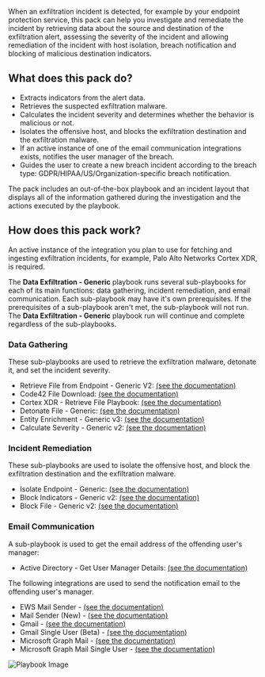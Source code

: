 When an exfiltration incident is detected, for example by your endpoint protection service, this pack can help you investigate and remediate the incident by retrieving data about the source and destination of the exfiltration alert, assessing the severity of the incident and allowing remediation of the incident with host isolation, breach notification and blocking of malicious destination indicators.

## What does this pack do?

- Extracts indicators from the alert data.
- Retrieves the suspected exfiltration malware.
- Calculates the incident severity and determines whether the behavior is malicious or not.
- Isolates the offensive host, and blocks the exfiltration destination and the exfiltration malware.
- If an active instance of one of the email communication integrations exists, notifies the user manager of the breach.
- Guides the user to create a new breach incident according to the breach type: GDPR/HIPAA/US/Organization-specific breach notification.

The pack includes an out-of-the-box playbook and an incident layout that displays all of the information gathered during the investigation and the actions executed by the playbook.  

## How does this pack work?

An active instance of the integration you plan to use for fetching and ingesting exfiltration incidents, for example, Palo Alto Networks Cortex XDR, is required.

The **Data Exfiltration - Generic** playbook runs several sub-playbooks for each of its main functions: data gathering, incident remediation, and email communication. 
Each sub-playbook may have it's own prerequisites. If the prerequisites of a sub-playbook aren't met, the sub-playbook will not run. The **Data Exfiltration - Generic** playbook run will continue and complete regardless of the sub-playbooks.  

### Data Gathering
These sub-playbooks are used to retrieve the exfiltration malware, detonate it, and set the incident severity.
- Retrieve File from Endpoint - Generic V2: [(see the documentation)](https://xsoar.pan.dev/docs/reference/playbooks/retrieve-file-from-endpoint---generic-v2)
- Code42 File Download: [(see the documentation)](https://xsoar.pan.dev/docs/reference/playbooks/code42-file-download)
- Cortex XDR - Retrieve File Playbook: [(see the documentation)](https://xsoar.pan.dev/docs/reference/playbooks/cortex-xdr---retrieve-file-playbook)
- Detonate File - Generic: [(see the documentation)](https://xsoar.pan.dev/docs/reference/playbooks/detonate-file---generic)
- Entity Enrichment - Generic v3: [(see the documentation)](https://xsoar.pan.dev/docs/reference/playbooks/entity-enrichment---generic-v3)
- Calculate Severity - Generic v2: [(see the documentation)](https://xsoar.pan.dev/docs/reference/playbooks/calculate-severity---generic-v2)

### Incident Remediation
These sub-playbooks are used to isolate the offensive host, and block the exfiltration destination and the exfiltration malware.
- Isolate Endpoint - Generic: [(see the documentation)](https://xsoar.pan.dev/docs/reference/playbooks/isolate-endpoint---generic)
- Block Indicators - Generic v2: [(see the documentation)](https://xsoar.pan.dev/docs/reference/playbooks/block-indicators---generic-v2)
- Block File - Generic v2: [(see the documentation)](https://xsoar.pan.dev/docs/reference/playbooks/block-file---generic-v2)

### Email Communication
A sub-playbook is used to get the email address of the offending user's manager:
- Active Directory - Get User Manager Details: [(see the documentation)](https://xsoar.pan.dev/docs/reference/playbooks/active-directory---get-user-manager-details)

The following integrations are used to send the notification email to the offending user's manager.
- EWS Mail Sender - [(see the documentation)](https://xsoar.pan.dev/docs/reference/integrations/ews-mail-sender)
- Mail Sender (New) - [(see the documentation)](https://xsoar.pan.dev/docs/reference/integrations/mail-sender-new)
- Gmail - [(see the documentation)](https://xsoar.pan.dev/docs/reference/integrations/gmail)
- Gmail Single User (Beta) - [(see the documentation)](https://xsoar.pan.dev/docs/reference/integrations/gmail-single-user)
- Microsoft Graph Mail - [(see the documentation)](https://xsoar.pan.dev/docs/reference/integrations/microsoft-graph-mail)
- Microsoft Graph Mail Single User - [(see the documentation)](https://xsoar.pan.dev/docs/reference/integrations/microsoft-graph-mail-single-user)

![Playbook Image](https://raw.githubusercontent.com/demisto/content/f028abf0392df5d6eecd2926ddc56fc233aee4e9/Packs/Exfiltration/doc_files/Data_Exfiltration_-_Generic.png)
